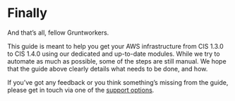 # Finally

And that’s all, fellow Gruntworkers.

This guide is meant to help you get your AWS infrastructure from CIS 1.3.0 to CIS 1.4.0 using our dedicated and up-to-date modules. While we try to automate as much as possible, some of the steps are still manual. We hope that the guide above clearly details what needs to be done, and how.

If you’ve got any feedback or you think something’s missing from the guide, please get in touch via one of the [support options](../../../support.mdx).


<!-- ##DOCS-SOURCER-START
{"sourcePlugin":"Local File Copier","hash":"fc0e11f55277352da621976d3d7f4967"}
##DOCS-SOURCER-END -->

